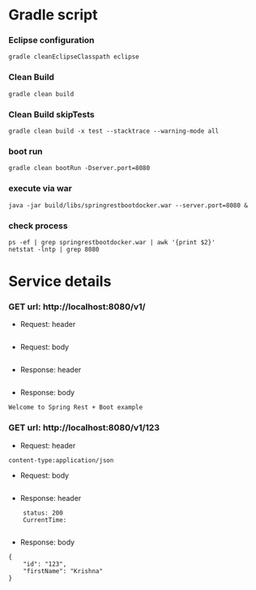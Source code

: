 # Gradle script

### Eclipse configuration
`````
gradle cleanEclipseClasspath eclipse
`````

### Clean Build
`````
gradle clean build
`````


### Clean Build skipTests
`````
gradle clean build -x test --stacktrace --warning-mode all
`````


### boot run
`````
gradle clean bootRun -Dserver.port=8080

`````

### execute via war
`````
java -jar build/libs/springrestbootdocker.war --server.port=8080 &

`````

### check process
`````
ps -ef | grep springrestbootdocker.war | awk '{print $2}'
netstat -lntp | grep 8080
`````

# Service details

### GET url: http://localhost:8080/v1/
- Request: header
```
```
- Request: body
```
```
- Response: header
```
```
- Response: body
```
Welcome to Spring Rest + Boot example
```

### GET url: http://localhost:8080/v1/123
- Request: header
```
content-type:application/json
```
- Request: body
```
```
- Response: header
```
	status: 200
	CurrentTime: 
	
```
- Response: body
```
{
    "id": "123",
    "firstName": "Krishna"
}
```
